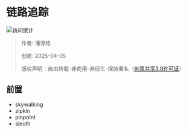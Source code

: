 # 链路追踪

![访问统计](https://visitor-badge.glitch.me/badge?page_id=senlypan.qa.08-distributed-tracing&left_color=blue&right_color=red)

> 作者: 潘深练
>
> 创建: 2025-04-05
>
> 版权声明：自由转载-非商用-非衍生-保持署名（[创意共享3.0许可证](https://creativecommons.org/licenses/by-nc-nd/3.0/deed.zh)）


## 前置

- skywalking
- zipkin
- pinpoint
- sleuth